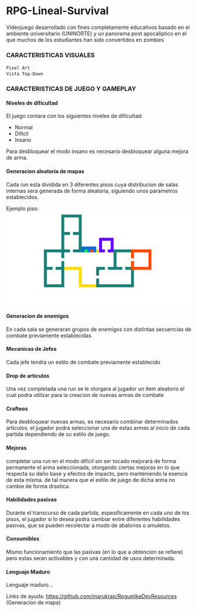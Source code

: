 # RPG-Lineal-Survival
Videojuego desarrollado con fines completamente educativos basado en el ambiente universitario (UNINORTE) y un panorama post apocaliptico en el que muchos de los estudiantes han sido convertidos en zombies
### CARACTERISTICAS VISUALES
    Pixel Art
    Vista Top-Down
  
### CARACTERISTICAS DE JUEGO Y GAMEPLAY
#### Niveles de dificultad

El juego contara con los siguientes niveles de dificultad:
   - Normal
   - Dificil
   - Insano

Para desbloquear el modo insano es necesario desbloquear alguna mejora de arma.
#### Generacion aleatoria de mapas
Cada run esta dividida en 3 diferentes pisos cuya distribucion de salas internas sera generada de forma aleatoria, siguiendo unos parametros establecidos.

Ejemplo piso:
![](Imagenes/Ejemplo_Mapa.png)
    
#### Generacion de enemigos
En cada sala se generaran grupos de enemigos con distintas secuencias de combate previamente establecidas
#### Mecanicas de Jefes
Cada jefe tendra un estilo de combate previamente establecido
#### Drop de articulos
Una vez completada una run se le otorgara al jugador un item aleatorio el cual podra utilizar para la creacion de nuevas armas de combate
#### Crafteos
Para desbloquear nuevas armas, es necesario combinar determinados articulos. el jugador podra seleccionar una de estas armas al inicio de cada partida dependiendo de su estilo de juego. 
#### Mejoras
completar una run en el modo dificil sin ser tocado mejorará de forma permanente el arma seleccionada, otorgando ciertas mejoras en lo que respecta su daño base y efectos de impacto, pero manteniendo la esencia de esta misma. de tal manera que el estilo de juego de dicha arma no cambie de forma drastica.
#### Habilidades pasivas
Durante el transcurso de cada partida, espesificamente en cada uno de  los pisos, el jugador si lo desea podra cambiar entre diferentes habilidades pasivas, que se pueden recolectar a modo de abalorios o amuletos.
#### Consumibles
Mismo funcionamiento que las pasivas (en lo que a obtencion se refiere) pero estas seran activables y con una cantidad de usos determinada.
#### Lenguaje Maduro
Lenguaje maduro...

Links de ayuda: 
https://github.com/marukrap/RoguelikeDevResources (Generacion de mapa)
